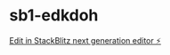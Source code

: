 # sb1-edkdoh

[Edit in StackBlitz next generation editor ⚡️](https://stackblitz.com/~/github.com/Madhan-Mohan-Reddy-Avula/sb1-edkdoh)